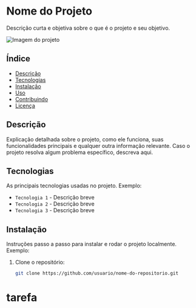 # Nome do Projeto

Descrição curta e objetiva sobre o que é o projeto e seu objetivo.

![Imagem do projeto](URL_da_imagem_se_existir)

## Índice
- [Descrição](#descrição)
- [Tecnologias](#tecnologias)
- [Instalação](#instalação)
- [Uso](#uso)
- [Contribuindo](#contribuindo)
- [Licença](#licença)

## Descrição

Explicação detalhada sobre o projeto, como ele funciona, suas funcionalidades principais e qualquer outra informação relevante. Caso o projeto resolva algum problema específico, descreva aqui.

## Tecnologias

As principais tecnologias usadas no projeto. Exemplo:

- `Tecnologia 1` - Descrição breve
- `Tecnologia 2` - Descrição breve
- `Tecnologia 3` - Descrição breve

## Instalação

Instruções passo a passo para instalar e rodar o projeto localmente. Exemplo:

1. Clone o repositório:
   ```bash
   git clone https://github.com/usuario/nome-do-repositorio.git
# tarefa
